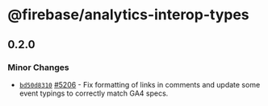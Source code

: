 # @firebase/analytics-interop-types

## 0.2.0
### Minor Changes



- [`bd50d8310`](https://github.com/firebase/firebase-js-sdk/commit/bd50d83107be3d87064f72800c608abc94ae3456) [#5206](https://github.com/firebase/firebase-js-sdk/pull/5206)  - Fix formatting of links in comments and update some event typings to correctly match GA4 specs.
